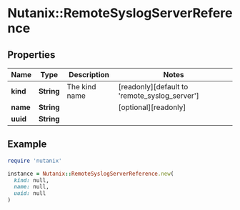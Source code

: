 # Nutanix::RemoteSyslogServerReference

## Properties

| Name | Type | Description | Notes |
| ---- | ---- | ----------- | ----- |
| **kind** | **String** | The kind name | [readonly][default to &#39;remote_syslog_server&#39;] |
| **name** | **String** |  | [optional][readonly] |
| **uuid** | **String** |  |  |

## Example

```ruby
require 'nutanix'

instance = Nutanix::RemoteSyslogServerReference.new(
  kind: null,
  name: null,
  uuid: null
)
```

